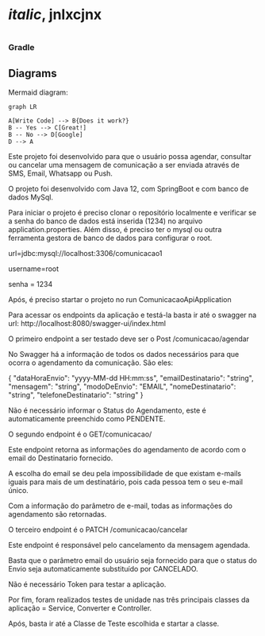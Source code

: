 # *italic*, jnlxcjnx
# 
### Gradle

## Diagrams
Mermaid diagram:

```mermaid
graph LR

A[Write Code] --> B{Does it work?}
B -- Yes --> C[Great!]
B -- No --> D[Google]
D --> A 

```
Este projeto foi desenvolvido para que o usuário possa agendar, consultar ou cancelar uma mensagem de comunicação a ser enviada através de SMS, Email, Whatsapp ou Push.

O projeto foi desenvolvido com Java 12, com SpringBoot e com banco de dados MySql.

Para iniciar o projeto é preciso clonar o repositório localmente e verificar se a senha do banco de dados está inserida (1234) no arquivo application.properties. Além disso, é preciso ter o mysql ou outra ferramenta gestora de banco de dados para configurar o root.

url=jdbc:mysql://localhost:3306/comunicacao1

username=root

senha = 1234

Após, é preciso startar o projeto no run ComunicacaoApiApplication

Para acessar os endpoints da aplicação e testá-la basta ir até o swagger na url: http://localhost:8080/swagger-ui/index.html

O primeiro endpoint a ser testado deve ser o Post /comunicacao/agendar

No Swagger há a informação de todos os dados necessários para que ocorra o agendamento da comunicação. São eles:

{ "dataHoraEnvio": "yyyy-MM-dd HH:mm:ss", "emailDestinatario": "string", "mensagem": "string", "modoDeEnvio": "EMAIL", "nomeDestinatario": "string", "telefoneDestinatario": "string" }

Não é necessário informar o Status do Agendamento, este é automaticamente preenchido como PENDENTE.

O segundo endpoint é o GET/comunicacao/

Este endpoint retorna as informações do agendamento de acordo com o email do Destinatario fornecido.

A escolha do email se deu pela impossibilidade de que existam e-mails iguais para mais de um destinatário, pois cada pessoa tem o seu e-mail único.

Com a informação do parâmetro de e-mail, todas as informações do agendamento são retornadas.

O terceiro endpoint é o PATCH /comunicacao/cancelar

Este endpoint é responsável pelo cancelamento da mensagem agendada.

Basta que o parâmetro email do usuário seja fornecido para que o status do Envio seja automaticamente substituído por CANCELADO.

Não é necessário Token para testar a aplicação.

Por fim, foram realizados testes de unidade nas três principais classes da aplicação = Service, Converter e Controller.

Após, basta ir até a Classe de Teste escolhida e startar a classe.